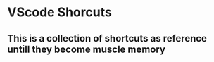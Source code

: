 # VScode Shorcuts

## This is a collection of shortcuts as reference untill they become muscle memory